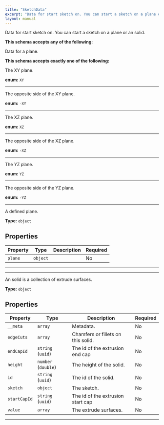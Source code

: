 ```yaml
---
title: "SketchData"
excerpt: "Data for start sketch on. You can start a sketch on a plane or an solid."
layout: manual
---
```


Data for start sketch on. You can start a sketch on a plane or an solid.



**This schema accepts any of the following:**

Data for a plane.




**This schema accepts exactly one of the following:**

The XY plane.


**enum:** `XY`






----
The opposite side of the XY plane.


**enum:** `-XY`






----
The XZ plane.


**enum:** `XZ`






----
The opposite side of the XZ plane.


**enum:** `-XZ`






----
The YZ plane.


**enum:** `YZ`






----
The opposite side of the YZ plane.


**enum:** `-YZ`






----
A defined plane.


**Type:** `object`




## Properties

| Property | Type | Description | Required |
|----------|------|-------------|----------|
| `plane` |`object`|  | No |


----




----
An solid is a collection of extrude surfaces.


**Type:** `object`




## Properties

| Property | Type | Description | Required |
|----------|------|-------------|----------|
| `__meta` |`array`| Metadata. | No |
| `edgeCuts` |`array`| Chamfers or fillets on this solid. | No |
| `endCapId` |`string` (`uuid`)| The id of the extrusion end cap | No |
| `height` |`number` (`double`)| The height of the solid. | No |
| `id` |`string` (`uuid`)| The id of the solid. | No |
| `sketch` |`object`| The sketch. | No |
| `startCapId` |`string` (`uuid`)| The id of the extrusion start cap | No |
| `value` |`array`| The extrude surfaces. | No |


----





